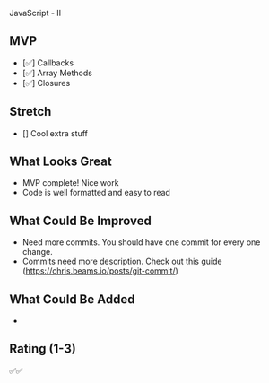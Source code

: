 JavaScript - II

## MVP

- [✅] Callbacks
- [✅] Array Methods
- [✅] Closures

## Stretch

- [] Cool extra stuff

## What Looks Great

- MVP complete! Nice work
- Code is well formatted and easy to read

## What Could Be Improved

- Need more commits. You should have one commit for every one change.
- Commits need more description. Check out this guide (https://chris.beams.io/posts/git-commit/)

## What Could Be Added

-

## Rating (1-3)

✅✅
